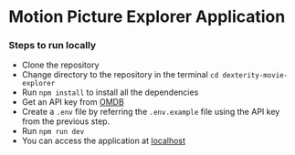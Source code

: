 # Motion Picture Explorer Application

### Steps to run locally

- Clone the repository
- Change directory to the repository in the terminal `cd dexterity-movie-explorer`
- Run `npm install` to install all the dependencies
- Get an API key from [OMDB](https://www.omdbapi.com/apikey.aspx)
- Create a `.env` file by referring the `.env.example` file using the API key from the previous step.
- Run `npm run dev`
- You can access the application at [localhost](http://localhost:5173)
